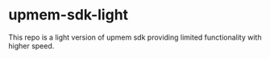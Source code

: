 # upmem-sdk-light
This repo is a light version of upmem sdk providing limited functionality with higher speed.
